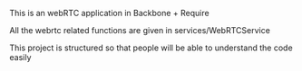 This is an webRTC application  in Backbone + Require

All the webrtc related functions are given in services/WebRTCService

This project is structured so that people will be able to understand the code easily